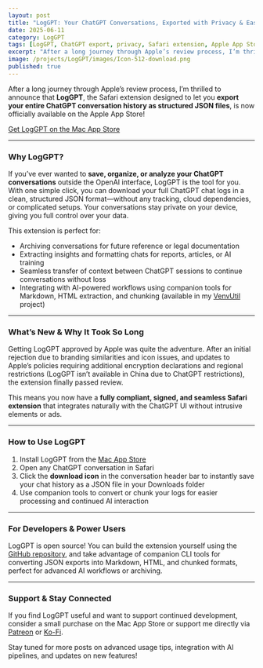 ```yaml
---
layout: post
title: "LogGPT: Your ChatGPT Conversations, Exported with Privacy & Ease"
date: 2025-06-11
category: LogGPT
tags: [LogGPT, ChatGPT export, privacy, Safari extension, Apple App Store, AI tools, JSON, macOS]
excerpt: "After a long journey through Apple’s review process, I’m thrilled to announce that **LogGPT**, the Safari extension designed to let you **export your entire ChatGPT conversation history as structured JSON files**, is now officially available on the Apple App Store!"
image: /projects/LogGPT/images/Icon-512-download.png
published: true
---
```


After a long journey through Apple’s review process, I’m thrilled to announce that **LogGPT**, the Safari extension designed to let you **export your entire ChatGPT conversation history as structured JSON files**, is now officially available on the Apple App Store!

[Get LogGPT on the Mac App Store](https://apps.apple.com/us/app/loggpt/id6743342693?mt=12)

---

### Why LogGPT?

If you’ve ever wanted to **save, organize, or analyze your ChatGPT conversations** outside the OpenAI interface, LogGPT is the tool for you. With one simple click, you can download your full ChatGPT chat logs in a clean, structured JSON format—without any tracking, cloud dependencies, or complicated setups. Your conversations stay private on your device, giving you full control over your data.

This extension is perfect for:

- Archiving conversations for future reference or legal documentation  
- Extracting insights and formatting chats for reports, articles, or AI training  
- Seamless transfer of context between ChatGPT sessions to continue conversations without loss  
- Integrating with AI-powered workflows using companion tools for Markdown, HTML extraction, and chunking (available in my [VenvUtil](https://github.com/unixwzrd/venvutil) project)

---

### What’s New & Why It Took So Long

Getting LogGPT approved by Apple was quite the adventure. After an initial rejection due to branding similarities and icon issues, and updates to Apple’s policies requiring additional encryption declarations and regional restrictions (LogGPT isn’t available in China due to ChatGPT restrictions), the extension finally passed review.

This means you now have a **fully compliant, signed, and seamless Safari extension** that integrates naturally with the ChatGPT UI without intrusive elements or ads.

---

### How to Use LogGPT

1. Install LogGPT from the [Mac App Store](https://apps.apple.com/us/app/loggpt/id6743342693?mt=12)  
2. Open any ChatGPT conversation in Safari  
3. Click the **download icon** in the conversation header bar to instantly save your chat history as a JSON file in your Downloads folder  
4. Use companion tools to convert or chunk your logs for easier processing and continued AI interaction  

---

### For Developers & Power Users

LogGPT is open source! You can build the extension yourself using the [GitHub repository](https://github.com/unixwzrd/LogGPT), and take advantage of companion CLI tools for converting JSON exports into Markdown, HTML, and chunked formats, perfect for advanced AI workflows or archiving.

---

### Support & Stay Connected

If you find LogGPT useful and want to support continued development, consider a small purchase on the Mac App Store or support me directly via [Patreon](https://patreon.com/unixwzrd) or [Ko-Fi](https://ko-fi.com/unixwzrd).

Stay tuned for more posts on advanced usage tips, integration with AI pipelines, and updates on new features!
